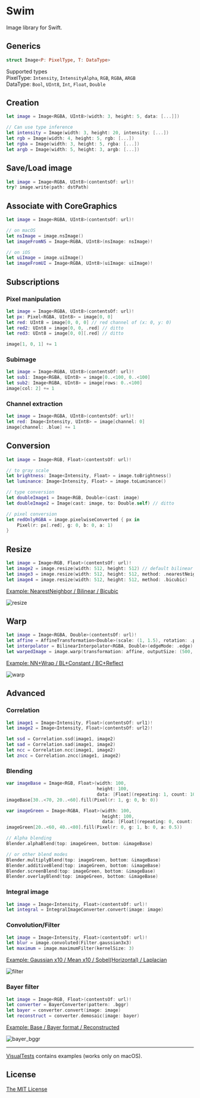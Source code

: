 # Swim
Image library for Swift.

## Generics
```swift
struct Image<P: PixelType, T: DataType>
```

Supported types  
PixelType: `Intensity`, `IntensityAlpha`, `RGB`, `RGBA`, `ARGB`  
DataType: `Bool`, `UInt8`, `Int`, `Float`, `Double`  

## Creation
```swift
let image = Image<RGBA, UInt8>(width: 3, height: 5, data: [...]])

// Can use type inference
let intensity = Image(width: 3, height: 20, intensity: [...])
let rgb = Image(width: 4, height: 5, rgb: [...])
let rgba = Image(width: 3, height: 5, rgba: [...])
let argb = Image(width: 5, height: 3, argb: [...])
```

## Save/Load image
```swift
let image = Image<RGBA, UInt8>(contentsOf: url)!
try? image.write(path: dstPath)
```

## Associate with CoreGraphics
```swift
let image = Image<RGBA, UInt8>(contentsOf: url)!

// on macOS
let nsImage = image.nsImage()
let imageFromNS = Image<RGBA, UInt8>(nsImage: nsImage)!

// on iOS
let uiImage = image.uiImage()
let imageFromUI = Image<RGBA, UInt8>(uiImage: uiImage)!
```

## Subscriptions
### Pixel manipulation
```swift
let image = Image<RGBA, UInt8>(contentsOf: url)!
let px: Pixel<RGBA, UInt8> = image[0, 0]
let red: UInt8 = image[0, 0, 0] // red channel of (x: 0, y: 0)
let red2: UInt8 = image[0, 0, .red] // ditto
let red3: UInt8 = image[0, 0][.red] // ditto

image[1, 0, 1] += 1
```

### Subimage
```swift
let image = Image<RGBA, UInt8>(contentsOf: url)!
let sub1: Image<RGBA, UInt8> = image[0..<100, 0..<100]
let sub2: Image<RGBA, UInt8> = image[rows: 0..<100]
image[col: 2] += 1
```

### Channel extraction
```swift
let image = Image<RGBA, UInt8>(contentsOf: url)!
let red: Image<Intensity, UInt8> = image[channel: 0]
image[channel: .blue] += 1
```

## Conversion

```swift
let image = Image<RGB, Float>(contentsOf: url)!

// to gray scale
let brightness: Image<Intensity, Float> = image.toBrightness()
let luminance: Image<Intensity, Float> = image.toLuminance()

// type conversion
let doubleImage1 = Image<RGB, Double>(cast: image)
let doubleImage2 = Image(cast: image, to: Double.self) // ditto

// pixel conversion
let redOnlyRGBA = image.pixelwiseConverted { px in 
    Pixel(r: px[.red], g: 0, b: 0, a: 1)
}
```

## Resize
```swift 
let image = Image<RGB, Float>(contentsOf: url)!
let image2 = image.resize(width: 512, height: 512) // default bilinear
let image3 = image.resize(width: 512, height: 512, method: .nearestNeighbor)
let image4 = image.resize(width: 512, height: 512, method: .bicubic)
```

[Example: NearestNeighbor / Bilinear / Bicubic](https://github.com/t-ae/swim/blob/7a055c45e4a1db9755f04a785599e18fde1f86bd/Tests/VisualTests/ResizeVisualTests.swift#L29-L44)

![resize](https://user-images.githubusercontent.com/12446914/56634980-dbccaa80-669e-11e9-90f7-5046d85e9f29.png)

## Warp
```swift
let image = Image<RGBA, Double>(contentsOf: url)!
let affine = AffineTransformation<Double>(scale: (1, 1.5), rotation: .pi/6. translation: (100, 120))
let interpolator = BilinearInterpolator<RGBA, Double>(edgeMode: .edge)
let warpedImage = image.warp(transformation: affine, outputSize: (500, 500), interpolator: interpolator)
```

[Example: NN+Wrap / BL+Constant / BC+Reflect](https://github.com/t-ae/swim/blob/7a055c45e4a1db9755f04a785599e18fde1f86bd/Tests/VisualTests/WarpVisualTests.swift#L140-L172)

![warp](https://user-images.githubusercontent.com/12446914/56634776-2a2d7980-669e-11e9-8ff2-179dbdb3dff4.png)

## Advanced

### Correlation
```swift
let image1 = Image<Intensity, Float>(contentsOf: url1)!
let image2 = Image<Intensity, Float>(contentsOf: url2)!

let ssd = Correlation.ssd(image1, image2)
let sad = Correlation.sad(image1, image2)
let ncc = Correlation.ncc(image1, image2)
let zncc = Correlation.zncc(image1, image2)
```

### Blending
```swift
var imageBase = Image<RGB, Float>(width: 100,
                                  height: 100,
                                  data: [Float](repeating: 1, count: 100*100*3))
imageBase[30..<70, 20..<60].fill(Pixel(r: 1, g: 0, b: 0))

var imageGreen = Image<RGBA, Float>(width: 100,
                                    height: 100,
                                    data: [Float](repeating: 0, count: 100*100*4))
imageGreen[20..<60, 40..<80].fill(Pixel(r: 0, g: 1, b: 0, a: 0.5))

// Alpha blending
Blender.alphaBlend(top: imageGreen, bottom: &imageBase)

// or other blend modes
Blender.multiplyBlend(top: imageGreen, bottom: &imageBase)
Blender.additiveBlend(top: imageGreen, bottom: &imageBase)
Blender.screenBlend(top: imageGreen, bottom: &imageBase)
Blender.overlayBlend(top: imageGreen, bottom: &imageBase)
```

### Integral image
```swift 
let image = Image<Intensity, Float>(contentsOf: url)!
let integral = IntegralImageConverter.convert(image: image)
```

### Convolution/Filter

```swift 
let image = Image<Intensity, Float>(contentsOf: url)!
let blur = image.convoluted(Filter.gaussian3x3)
let maximum = image.maximumFilter(kernelSize: 3)
```

[Example: Gaussian x10 / Mean x10 / Sobel(Horizontal) / Laplacian](https://github.com/t-ae/swim/blob/7a055c45e4a1db9755f04a785599e18fde1f86bd/Tests/VisualTests/FilterVisualTests.swift#L68-L95)

![filter](https://user-images.githubusercontent.com/12446914/56638545-6b775680-66a9-11e9-9689-a888138dcd0c.png)

### Bayer filter
```swift 
let image = Image<RGB, Float>(contentsOf: url)!
let converter = BayerConverter(pattern: .bggr)
let bayer = converter.convert(image: image)
let reconstruct = converter.demosaic(image: bayer)
```

[Example: Base / Bayer format / Reconstructed](https://github.com/t-ae/swim/blob/7a055c45e4a1db9755f04a785599e18fde1f86bd/Tests/VisualTests/BayerVisualTests.swift#L12-L27)

![bayer_bggr](https://user-images.githubusercontent.com/12446914/56634959-cce5f800-669e-11e9-89a2-ce49121a44bc.png)

---

[VisualTests](https://github.com/t-ae/swim/blob/master/Tests/VisualTests) contains examples (works only on macOS).

## License

[The MIT License](https://github.com/t-ae/swim/blob/master/LICENSE)
